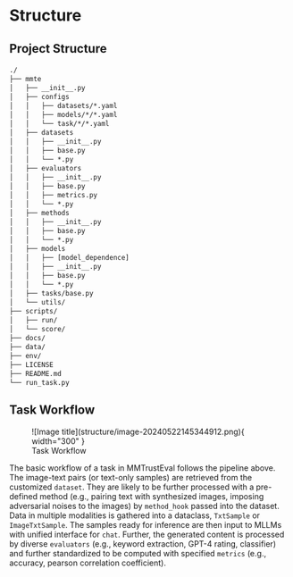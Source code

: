 # Structure


## Project Structure

```
./
├── mmte
│   ├── __init__.py
│   ├── configs
│   │   ├── datasets/*.yaml
│   │   ├── models/*/*.yaml
│   │   └── task/*/*.yaml
│   ├── datasets
│   │   ├── __init__.py
│   │   ├── base.py
│   │   └── *.py
│   ├── evaluators
│   │   ├── __init__.py
│   │   ├── base.py
│   │   ├── metrics.py
│   │   └── *.py
│   ├── methods
│   │   ├── __init__.py
│   │   ├── base.py
│   │   └── *.py
│   ├── models
│   │   ├── [model_dependence]
│   │   ├── __init__.py
│   │   ├── base.py
│   │   └── *.py
│   ├── tasks/base.py
│   └── utils/
├── scripts/
│   ├── run/
│   └── score/
├── docs/
├── data/
├── env/
├── LICENSE
├── README.md
└── run_task.py
```

## <a name="flow"></a> Task Workflow

<figure markdown="span">
  ![Image title](structure/image-20240522145344912.png){ width="300" }
  <figcaption>Task Workflow</figcaption>
</figure>

The basic workflow of a task in MMTrustEval follows the pipeline above. The image-text pairs (or text-only samples) are retrieved from the customized `dataset`. They are likely to be further processed with a pre-defined method (e.g., pairing text with synthesized images, imposing adversarial noises to the images) by `method_hook` passed into the dataset. Data in multiple modalities is gathered into a dataclass, `TxtSample` or `ImageTxtSample`.  The samples ready for inference are then input to MLLMs with unified interface for `chat`. Further, the generated content is processed by diverse `evaluators` (e.g., keyword extraction, GPT-4 rating, classifier) and further standardized to be computed with specified `metrics` (e.g., accuracy, pearson correlation coefficient).
